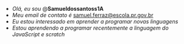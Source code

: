 - *Olá, eu sou* @**Samueldossantoss1A**
- *Meu email de contato é* samuel.ferraz@escola.pr.gov.br
- *Eu estou interessado em aprender a programar novas linguagens*
- *Estou aprendendo a programar recentemente a linguagem do JavaScript e scratch*
